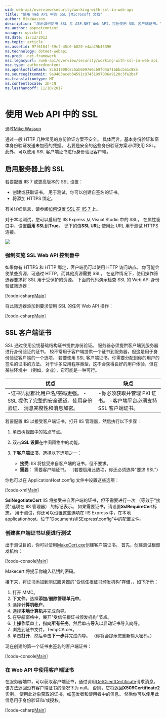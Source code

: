 ```yaml
---
uid: web-api/overview/security/working-with-ssl-in-web-api
title: "使用 Web API 中的 SSL |Microsoft 文档"
author: MikeWasson
description: "演示如何使用 SSL 与 ASP.NET Web API，包括使用 SSL 客户端证书。"
ms.author: aspnetcontent
manager: wpickett
ms.date: 12/12/2012
ms.topic: article
ms.assetid: 97f6164f-59cf-45c0-b820-e4aa29b45396
ms.technology: dotnet-webapi
ms.prod: .net-framework
msc.legacyurl: /web-api/overview/security/working-with-ssl-in-web-api
msc.type: authoredcontent
ms.openlocfilehash: 8c631900c8c5ab6097e0cb9fd4a71abbcba1c88b
ms.sourcegitcommit: 9a9483aceb34591c97451997036a9120c3fe2baf
ms.translationtype: MT
ms.contentlocale: zh-CN
ms.lasthandoff: 11/10/2017
---
```

<a name="working-with-ssl-in-web-api"></a>使用 Web API 中的 SSL
====================
通过[Mike Wasson](https://github.com/MikeWasson)

通过一般 HTTP 几种常见的身份验证方案不安全。 具体而言，基本身份验证和窗体身份验证发送未加密的凭据。 若要是安全的这些身份验证方案*必须*使用 SSL。 此外，可以使用 SSL 客户端证书进行身份验证客户端。

## <a name="enabling-ssl-on-the-server"></a>启用服务器上的 SSL

若要配置 IIS 7 或更高版本的 SSL 设置：

- 创建或获取证书。 用于测试，你可以创建自签名的证书。
- 将添加 HTTPS 绑定。

有关详细信息，请参阅[如何设置 SSL 在 IIS 7 上](https://www.iis.net/learn/manage/configuring-security/how-to-set-up-ssl-on-iis)。

对于本地测试，您可以启用在 IIS Express 从 Visual Studio 中的 SSL。 在属性窗口中，设置**启用 SSL**到**True**。 记下的值**SSL URL**; 使用此 URL 用于测试 HTTPS 连接。

![](working-with-ssl-in-web-api/_static/image1.png)

### <a name="enforcing-ssl-in-a-web-api-controller"></a>强制实施 SSL Web API 控制器中

如果你有 HTTPS 和 HTTP 绑定，客户端仍可以使用 HTTP 访问站点。 你可能会使某些资源，可通过 HTTP，而其他资源需要 SSL。 在这种情况下，使用操作筛选器要求将 SSL 用于受保护的资源。 下面的代码演示检查 SSL 的 Web API 身份验证筛选器：

[!code-csharp[Main](working-with-ssl-in-web-api/samples/sample1.cs)]

将此筛选器添加到要求使用 SSL 的任何 Web API 操作：

[!code-csharp[Main](working-with-ssl-in-web-api/samples/sample2.cs)]

## <a name="ssl-client-certificates"></a>SSL 客户端证书

SSL 通过使用公钥基础结构证书提供身份验证。 服务器必须提供客户端到服务器进行身份验证的证书。 较不常用于客户端提供一个证书到服务器，但这是用于身份验证客户端的一个选项。 若要使用 SSL 客户端证书，你需要分配到你的用户的签名的证书的方法。 对于许多应用程序类型，这不会获得良好的用户体验，但在某些环境中 （例如，企业），它可能是一种可行。

| 优点 | 缺点 |
| --- | --- |
| -证书凭据都比用户名/密码更强。 -SSL 提供了完整的安全通道，使用身份验证、 消息完整性和消息加密。 | -你必须获取并管理 PKI 证书。 -客户端平台必须支持 SSL 客户端证书。 |

若要配置 IIS 以接受客户端证书，打开 IIS 管理器，然后执行以下步骤：

1. 单击树视图中的站点节点。
2. 双击**SSL 设置**在中间窗格中的功能。
3. 下**客户端证书**，选择以下选项之一： 

    - **接受**: IIS 将接受来自客户端的证书，但不要求。
    - **需要**： 需要客户端证书。 （若要启用此选项，你还必须选择"要求 SSL"）

你也可以在 ApplicationHost.config 文件中设置这些选项：

[!code-xml[Main](working-with-ssl-in-web-api/samples/sample3.xml)]

**SslNegotiateCert** IIS 将接受来自客户端的证书，但不需要进行一次 （等效于"接受"选项在 IIS 管理器） 的标记表示。 如果需要证书，请设置**SslRequireCert**标志。 用于测试，你还可以设置这些选项在 IIS Express 中，在本地 applicationhost。位于"Documents\IISExpress\config"中的配置文件。

### <a name="creating-a-client-certificate-for-testing"></a>创建客户端证书以便进行测试

出于测试目的，你可以使用[MakeCert.exe](https://msdn.microsoft.com/en-US/library/bfsktky3.aspx)创建客户端证书。 首先，创建测试根颁发机构：

[!code-console[Main](working-with-ssl-in-web-api/samples/sample4.cmd)]

Makecert 将提示你输入私钥的密码。

接下来，将证书添加到测试服务器的"受信任根证书颁发机构"存储，，如下所示：

1. 打开 MMC。
2. 下**文件**，选择**添加/删除管理单元中**。
3. 选择**计算机帐户**。
4. 选择**本地计算机**并完成向导。
5. 在导航窗格中，展开"受信任根证书颁发机构"节点。
6. 上**操作**菜单上，指向**所有任务**，然后单击**导入**以启动证书导入向导。
7. 浏览到证书文件，TempCA.cer。
8. 单击**打开**，然后单击**下一步**并完成向导。 （你将会提示您重新输入密码。）

现在创建的第一个证书由签名的客户端证书：

[!code-console[Main](working-with-ssl-in-web-api/samples/sample5.cmd)]

### <a name="using-client-certificates-in-web-api"></a>在 Web API 中使用客户端证书

在服务器端中，可以获取客户端证书，通过调用[GetClientCertificate](https://msdn.microsoft.com/en-us/library/system.net.http.httprequestmessageextensions.getclientcertificate.aspx)请求消息。 该方法返回没有客户端证书的情况下为 null。 否则，它将返回**X509Certificate2**实例。 使用此对象获取的证书，如签发者和使用者中的信息。 然后你可以使用此信息用于身份验证和/或授权。

[!code-csharp[Main](working-with-ssl-in-web-api/samples/sample6.cs)]
